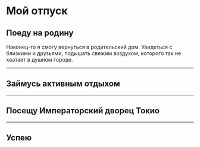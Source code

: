 # Мой отпуск

## Поеду на родину
Наконец-то я смогу вернуться в родительский дом. Увидеться с близкими и друзьями, подышать свежим воздухом, которого так не хватает в душном городе.

---
## Займусь активным отдыхом

---
## Посещу **__Императорский дворец Токио__**

---
## Успею